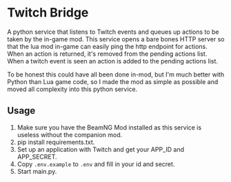 # Twitch Bridge

A python service that listens to Twitch events and queues up actions to be taken by the in-game mod. This service opens a bare bones HTTP server so that the lua mod in-game can easily ping the http endpoint for actions. When an action is returned, it's removed from the pending actions list. When a twitch event is seen an action is added to the pending actions list.

To be honest this could have all been done in-mod, but I'm much better with Python than Lua game code, so I made the mod as simple as possible and moved all complexity into this python service.

## Usage

1. Make sure you have the BeamNG Mod installed as this service is useless without the companion mod.
2. pip install requirements.txt.
3. Set up an application with Twitch and get your APP_ID and APP_SECRET.
4. Copy `.env.example` to `.env` and fill in your id and secret.
5. Start main.py.
